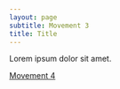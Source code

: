 ```yaml
---
layout: page
subtitle: Movement 3
title: Title
---
```


Lorem ipsum dolor sit amet.

<a class="link" href="/movement-4">Movement 4</a>
